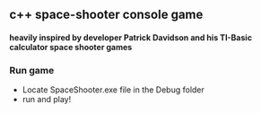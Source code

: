 ## c++ space-shooter console game
#### heavily inspired by developer Patrick Davidson and his TI-Basic calculator space shooter games


### Run game
 - Locate SpaceShooter.exe file in the Debug folder
 - run and play!